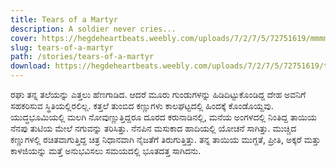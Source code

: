 ```yaml
---
title: Tears of a Martyr
description: A soldier never cries...
cover: https://hegdeheartbeats.weebly.com/uploads/7/2/7/5/72751619/mmmmm_orig.jpg
slug: tears-of-a-martyr
path: /stories/tears-of-a-martyr
download: https://hegdeheartbeats.weebly.com/uploads/7/2/7/5/72751619/tears-of-a-martyr.pdf
---
```


ರಘು ತನ್ನ ತಲೆಯನ್ನು ಎತ್ತಲು ಹೆಣಗಾಡಿದ. ಆದರೆ ಮೂರು ಗುಂಡುಗಳನ್ನು ಹಿಡಿದಿಟ್ಟುಕೊಂಡಿದ್ದ ದೇಹ ಅವನಿಗೆ ಸಹಕರಿಸುವ ಸ್ಥಿತಿಯಲ್ಲಿರಲಿಲ್ಲ. ಕತ್ತಲೆ ತುಂಬಿದ ಕಣ್ಣುಗಳು ಕಾಲಘಟ್ಟದಲ್ಲಿ ಹಿಂದಕ್ಕೆ ಕೊಂಡೊಯ್ದವು. ಯುದ್ಧಭೂಮಿಯಲ್ಲಿ ಮಲಗಿ ನೋವುಣ್ಣುತ್ತಿದ್ದರೂ ದೂರದ ಕರುನಾಡಿನಲ್ಲಿ, ಮನೆಯ ಅಂಗಳದಲ್ಲಿ ನಿಂತಿದ್ದ ತಾಯಿಯ ನೆನಪು ತುಟಿಯ ಮೇಲೆ ನಗುವನ್ನು ತರಿಸಿತ್ತು. ನೆನಪಿನ ಮಸುಕಾದ ಹಾದಿಯಲ್ಲಿ ಯೋಚನೆ ಸಾಗಿತ್ತು. ಮುಚ್ಚಿದ ಕಣ್ಣುಗಳಲ್ಲಿ ರಚಿತವಾಗುತ್ತಿದ್ದ ಚಿತ್ರ ನಿಧಾನವಾಗಿ ನೈಜತೆಗೆ ತಿರುಗುತ್ತಿತ್ತು. ತನ್ನ ತಾಯಿಯ ಮುಗ್ದತೆ, ಪ್ರೀತಿ, ಅಕ್ಕರೆ ಮತ್ತು ಕಾಳಜಿಯನ್ನು ಮತ್ತೆ ಅನುಭವಿಸಲು ಸಮಯದಲ್ಲಿ ಭೂತದತ್ತ ಸಾಗಿದನು.

